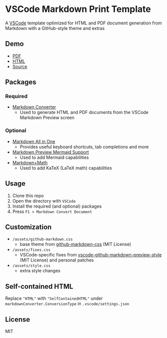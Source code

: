 # VSCode Markdown Print Template
A [VSCode](https://code.visualstudio.com/) template optimized for HTML and PDF document generation from Markdown with a GitHub-style theme and extras

## Demo
- [PDF](DEMO.pdf)
- [HTML](DEMO.html.zip)
- [Source](DEMO.md)

## Packages
### Required
- [Markdown Converter](https://marketplace.visualstudio.com/items?itemName=manuth.markdown-converter)
  - Used to generate HTML and PDF documents from the VSCode Markdown Preview screen
### Optional
- [Markdown All in One](https://marketplace.visualstudio.com/items?itemName=yzhang.markdown-all-in-one)
  - Provides useful keyboard shortcuts, tab completions and more
- [Markdown Preview Mermaid Support](https://marketplace.visualstudio.com/items?itemName=bierner.markdown-mermaid)
  - Used to add Mermaid capabilities
- [Markdown+Math](https://marketplace.visualstudio.com/items?itemName=goessner.mdmath)
  - Used to add KaTeX (LaTeX math) capabilities

## Usage
1. Clone this repo
2. Open the directory with `VSCode`
3. Install the required (and optional) packages
4. Press `F1 > Markdown Convert Document`

## Customization
- `/assets/github-markdown.css`
  - base theme from [github-markdown-css](https://github.com/sindresorhus/github-markdown-css) (MIT License)
- `/assets/fixes.css`
  - VSCode-specific fixes from [vscode-github-markdown-preview-style](https://github.com/mjbvz/vscode-github-markdown-preview-style)  (MIT License) and personal patches
- `/assets/style.css`
  - extra style changes

## Self-contained HTML
Replace `"HTML"` with `"SelfContainedHTML"` under `markdownConverter.ConversionType` in `.vscode/settings.json`

## License
MIT